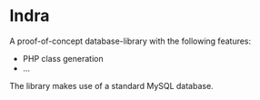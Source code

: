 # Indra

A proof-of-concept database-library with the following features:

* PHP class generation
* ...

The library makes use of a standard MySQL database.
